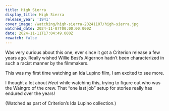 ```yaml
---
title: High Sierra
display_title: High Sierra
release_year: '1941'
cover_image: /watching/high-sierra-20241107/high-sierra.jpg
watched_date: 2024-11-07T00:00:00.000Z
date: 2024-11-11T17:04:49.000Z
rewatch: false
---
```

Was very curious about this one, ever since it got a Criterion release a few years ago. Really wished Willie Best’s Algernon hadn’t been characterized in such a racist manner by the filmmakers.

This was my first time watching an Ida Lupino film, I am excited to see more.

I thought a lot about _Heat_ while watching this, trying to figure out who was the Waingro of the crew. That “one last job” setup for stories really has endured over the years!

(Watched as part of Criterion’s Ida Lupino collection.)
